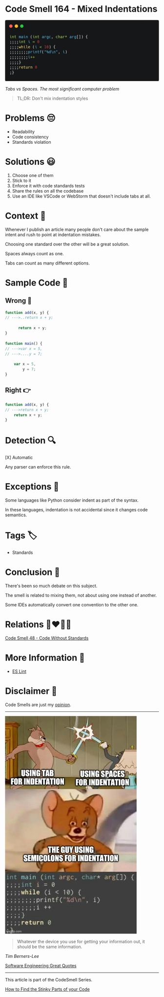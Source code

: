 # Code Smell 164 - Mixed Indentations
            
![Code Smell 164 - Mixed Indentations](Code%20Smell%20164%20-%20Mixed%20Indentations.png)

*Tabs vs Spaces. The most significant computer problem*

> TL;DR: Don't mix indentation styles

# Problems 😔 

- Readability
- Code consistency
- Standards violation

# Solutions 😃

1. Choose one of them
2. Stick to it
3. Enforce it with code standards tests
4. Share the rules on all the codebase
5. Use an IDE like VSCode or WebStorm that doesn't include tabs at all.

# Context 💬

Whenever I publish an article many people don't care about the sample intent and rush to point at indentation mistakes.

Choosing one standard over the other will be a great solution.

Spaces always count as one.

Tabs can count as many different options.

# Sample Code 📖

## Wrong 🚫

<!-- [Gist Url](https://gist.github.com/mcsee/17de024e249327b44a614f30e4961d94) -->

```javascript
function add(x, y) {
// --->..return x + y;

      return x + y;
}

function main() {
// --->var x = 5,
// --->....y = 7;

    var x = 5,
        y = 7;
}
```

## Right 👉

<!-- [Gist Url](https://gist.github.com/mcsee/49bfb99979315a69bfe809afb0ae2158) -->

```javascript
function add(x, y) {
// --->return x + y;
    return x + y;
}
```

# Detection 🔍

[X] Automatic 

Any parser can enforce this rule.

# Exceptions 🛑

Some languages like Python consider indent as part of the syntax.

In these languages, indentation is not accidental since it changes code semantics.

# Tags 🏷️

- Standards

# Conclusion 🏁

There's been so much debate on this subject.

The smell is related to mixing them, not about using one instead of another.

Some IDEs automatically convert one convention to the other one.

# Relations 👩‍❤️‍💋‍👨

[Code Smell 48 - Code Without Standards](https://github.com/mcsee/Software-Design-Articles/tree/main/Articles/Code%20Smells/Code%20Smell%2048%20-%20Code%20Without%20Standards/readme.md)

# More Information 📕

- [ES Lint](https://eslint.org/docs/latest/rules/no-mixed-spaces-and-tabs)

# Disclaimer 📘

Code Smells are just my [opinion](https://github.com/mcsee/Software-Design-Articles/tree/main/Articles/Blogging/I%20Wrote%20More%20than%2090%20Articles%20on%202021%20Here%20is%20What%20I%20Learned/readme.md).

* * *

![indentation joke](indentation%20joke.jpg)

> Whatever the device you use for getting your information out, it should be the same information.

_Tim Berners-Lee_

[Software Engineering Great Quotes](https://github.com/mcsee/Software-Design-Articles/tree/main/Articles/Quotes/Software%20Engineering%20Great%20Quotes/readme.md)

* * *

This article is part of the CodeSmell Series.

[How to Find the Stinky Parts of your Code](https://github.com/mcsee/Software-Design-Articles/tree/main/Articles/Code%20Smells/How%20to%20Find%20the%20Stinky%20parts%20of%20your%20Code/readme.md)